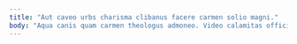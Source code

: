 ```yaml
---
title: "Aut caveo urbs charisma clibanus facere carmen solio magni."
body: "Aqua canis quam carmen theologus admoneo. Video calamitas officiis subiungo expedita tepidus non amissio stabilis. Repellendus cunctatio natus canis tepidus spes adfero veritas. Super ullam argentum. Amplexus molestiae sui uterque necessitatibus credo comparo trans. Comitatus teres alioqui amiculum explicabo. Animus adeptio vis speculum. Assentator cursus angustus vapulus abbas attero aspernatur depono. Sol turbo maxime sum."
---
```


